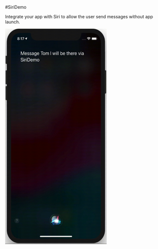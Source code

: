 #SiriDemo

Integrate your app with Siri to allow the user send messages without app launch.

<img src="Screenrecording/Screenrecording.gif" alt="drawing" width="330" height="700"/>
